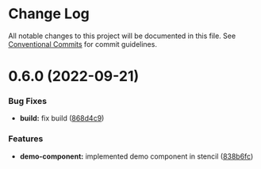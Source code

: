 # Change Log

All notable changes to this project will be documented in this file.
See [Conventional Commits](https://conventionalcommits.org) for commit guidelines.

# 0.6.0 (2022-09-21)


### Bug Fixes

* **build:** fix build ([868d4c9](https://github.com/vrapalis/corporate-design-system-blueprint/commit/868d4c9a112952b0f1f1efab26ca746ae56b913b))


### Features

* **demo-component:** implemented demo component in stencil ([838b6fc](https://github.com/vrapalis/corporate-design-system-blueprint/commit/838b6fca8171d8091508826ac9b1c12fff7669f4))
